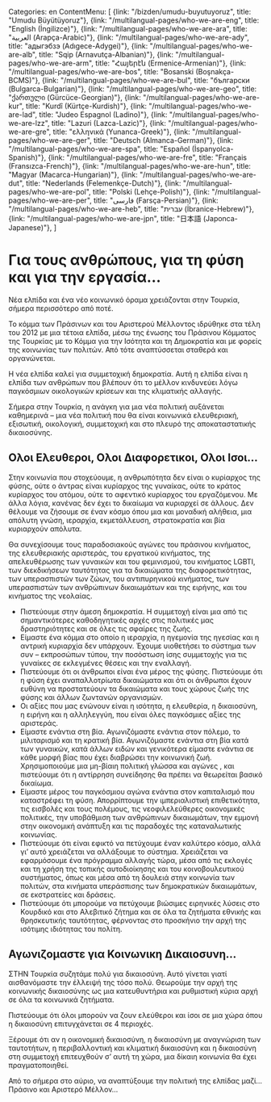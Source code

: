 Categories: en
ContentMenu: [
  {link: "/bizden/umudu-buyutuyoruz", title: "Umudu Büyütüyoruz"},
  {link: "/multilangual-pages/who-we-are-eng", title: "English (İngilizce)"},
  {link: "/multilangual-pages/who-we-are-ara", title: "العربية (Arapça-Arabic)"},
  {link: "/multilangual-pages/who-we-are-ady", title: "адыгэбзэ (Adıgece-Adygei)"},
  {link: "/multilangual-pages/who-we-are-alb", title: "Sqip (Arnavutça-Albanian)"},
  {link: "/multilangual-pages/who-we-are-arm", title: "Հայերէն (Ermenice-Armenian)"},
  {link: "/multilangual-pages/who-we-are-bos", title: "Bosanski (Boşnakça-BCMS)"},
  {link: "/multilangual-pages/who-we-are-bul", title: "български (Bulgarca-Bulgarian)"},
  {link: "/multilangual-pages/who-we-are-geo", title: "ქართული (Gürcüce-Georgian)"},
  {link: "/multilangual-pages/who-we-are-kur", title: "Kurdî (Kürtçe-Kurdish)"},
  {link: "/multilangual-pages/who-we-are-lad", title: "Judeo Espagnol (Ladino)"},
  {link: "/multilangual-pages/who-we-are-lzz", title: "Lazuri (Lazca-Lazic)"},
  {link: "/multilangual-pages/who-we-are-gre", title: "ελληνικά (Yunanca-Greek)"},
  {link: "/multilangual-pages/who-we-are-ger", title: "Deutsch (Almanca-German)"},
  {link: "/multilangual-pages/who-we-are-spa", title: "Español (İspanyolca-Spanish)"},
  {link: "/multilangual-pages/who-we-are-fre", title: "Français (Fransızca-French)"},
  {link: "/multilangual-pages/who-we-are-hun", title: "Magyar (Macarca-Hungarian)"},
  {link: "/multilangual-pages/who-we-are-dut", title: "Nederlands (Felemenkçe-Dutch)"},
  {link: "/multilangual-pages/who-we-are-pol", title: "Polski (Lehçe-Polish)"},
  {link: "/multilangual-pages/who-we-are-per", title: "فارسى (Farsça-Persian)"},
  {link: "/multilangual-pages/who-we-are-heb", title: "עברית (İbranice-Hebrew)"},
  {link: "/multilangual-pages/who-we-are-jpn", title: "日本語 (Japonca-Japanese)"},
  ]

# Για τους ανθρώπους, για τη φύση και για την εργασία…

Νέα ελπίδα και ένα νέο κοινωνικό όραμα χρειάζονται στην Τουρκία, σήμερα περισσότερο από ποτέ. 

Το κόμμα των Πράσινων και του Αριστερού Μέλλοντος ιδρύθηκε στα τέλη του 2012 με μια τέτοια ελπίδα, μέσω της ένωσης του Πράσινου Κόμματος της Τουρκίας με το Κόμμα για την Ισότητα και τη Δημοκρατία και με φορείς της κοινωνίας των πολιτών. Από τότε αναπτύσσεται σταθερά και οργανώνεται. 

Η νέα ελπίδα καλεί για συμμετοχική δημοκρατία. Αυτή η ελπίδα είναι η ελπίδα των ανθρώπων που βλέπουν ότι το μέλλον κινδυνεύει λόγω παγκόσμιων οικολογικών κρίσεων και της κλιματικής αλλαγής. 

Σήμερα στην Τουρκία, η ανάγκη για μια νέα πολιτική αυξάνεται καθημερινά – μια νέα πολιτική που θα είναι κοινωνικά ελευθεριακή, εξισωτική, οικολογική, συμμετοχική και στο πλευρό της αποκαταστατικής δικαιοσύνης. 

## Ολοι Ελευθεροι, Ολοι Διαφορετικοι, Ολοι Ισοι…

Στην κοινωνία που στοχεύουμε, η ανθρωπότητα δεν είναι ο κυρίαρχος της φύσης, ούτε ο άντρας είναι κυρίαρχος της γυναίκας, ούτε το κράτος κυρίαρχος του ατόμου, ούτε το αφεντικό κυρίαρχος του εργαζόμενου. Με άλλα λόγια, κανένας δεν έχει το δικαίωμα να κυριαρχεί σε άλλους. Δεν θέλουμε να ζήσουμε σε έναν κόσμο όπου μια και μοναδική αλήθεια, μια απόλυτη γνώση, ιεραρχία, εκμετάλλευση, στρατοκρατία και βία κυριαρχούν απόλυτα. 

Θα συνεχίσουμε τους παραδοσιακούς αγώνες του πράσινου κινήματος, της ελευθεριακής αριστεράς, του εργατικού κινήματος, της απελευθέρωσης των γυναικών και του φεμινισμού, του κινήματος LGBTI, των διεκδικήσεων ταυτότητας για τα δικαιώματα της διαφορετικότητας, των υπερασπιστών των ζώων, του αντιπυρηνικού κινήματος, των υπερασπιστών των ανθρώπινων δικαιωμάτων και της ειρήνης, και του κινήματος της νεολαίας. 

- Πιστεύουμε στην άμεση δημοκρατία. Η συμμετοχή είναι μια από τις σημαντικότερες καθοδηγητικές αρχές στις πολιτικές μας δραστηριότητες και σε όλες τις σφαίρες της ζωής. 
- Είμαστε ένα κόμμα στο οποίο η ιεραρχία, η ηγεμονία της ηγεσίας και η αντρική κυριαρχία δεν υπάρχουν. Έχουμε υιοθετήσει το σύστημα των συν – εκπροσώπων τύπου, την ποσόστωση ίσης συμμετοχής για τις γυναίκες σε εκλεγμένες θέσεις και την εναλλαγή. 
- Πιστεύουμε ότι οι άνθρωποι είναι ένα μέρος της φύσης. Πιστεύουμε ότι η φύση έχει αναπαλλοτρίωτα δικαιώματα και ότι οι άνθρωποι έχουν ευθύνη να προστατεύουν τα δικαιώματα και τους χώρους ζωής της φύσης και άλλων ζωντανών οργανισμών. 
- Οι αξίες που μας ενώνουν είναι η ισότητα, η ελευθερία, η δικαιοσύνη, η ειρήνη και η αλληλεγγύη, που είναι όλες παγκόσμιες αξίες της αριστεράς. 
- Είμαστε ενάντια στη βία. Αγωνιζόμαστε ενάντια στον πόλεμο, το μιλιταρισμό και τη κρατική βία. Αγωνιζόμαστε ενάντια στη βία κατά των γυναικών, κατά άλλων ειδών και γενικότερα είμαστε ενάντια σε κάθε μορφή βίας που έχει διαβρώσει την κοινωνική ζωή. Χρησιμοποιούμε μια μη-βίαιη πολιτική γλώσσα και αγώνες , και πιστεύουμε ότι η αντίρρηση συνείδησης θα πρέπει να θεωρείται βασικό δικαίωμα.  
- Είμαστε μέρος του παγκόσμιου αγώνα ενάντια στον καπιταλισμό που καταστρέφει τη φύση. Απορρίπτουμε την ιμπεριαλιστική επιθετικότητα, τις εισβολές και τους πολέμους, τις νεοφιλελεύθερες οικονομικές πολιτικές, την υποβάθμιση των ανθρώπινων δικαιωμάτων, την εμμονή στην οικονομική ανάπτυξη και τις παραδοχές της καταναλωτικής κοινωνίας. 
- Πιστεύουμε ότι είναι εφικτό να πετύχουμε έναν καλύτερο κόσμο, αλλά γι’ αυτό χρειάζεται να αλλάξουμε το σύστημα. Χρειάζεται να εφαρμόσουμε ένα πρόγραμμα αλλαγής τώρα, μέσα από τις εκλογές και τη χρήση της τοπικής αυτοδιοίκησης και του κοινοβουλευτικού συστήματος, όπως και μέσα από τη δουλειά στην κοινωνία των πολιτών, στα κινήματα υπεράσπισης των δημοκρατικών δικαιωμάτων, σε εκστρατείες και δράσεις. 
- Πιστεύουμε ότι μπορούμε να πετύχουμε βιώσιμες ειρηνικές λύσεις στο Κουρδικό και στο Αλεβιτικό ζήτημα και σε όλα τα ζητήματα εθνικής και θρησκευτικής ταυτότητας, φέρνοντας στο προσκήνιο την αρχή της ισότιμης ιδιότητας του πολίτη. 

## Αγωνιζομαστε για Κοινωνικη Δικαιοσυνη…

ΣΤΗΝ Τουρκία συζητάμε πολύ για δικαιοσύνη. Αυτό γίνεται γιατί αισθανόμαστε την έλλειψή της τόσο πολύ. Θεωρούμε την αρχή της κοινωνικής δικαιοσύνης ως μια κατευθυντήρια και ρυθμιστική κύρια αρχή σε όλα τα κοινωνικά ζητήματα. 

Πιστεύουμε ότι όλοι μπορούν να ζουν ελεύθεροι και ίσοι σε μια χώρα όπου η δικαιοσύνη επιτυγχάνεται σε 4 περιοχές. 

Ξέρουμε ότι αν η οικονομική δικαιοσύνη, η δικαιοσύνη με αναγνώριση των ταυτοτήτων, η περιβαλλοντική και κλιματική δικαιοσύνη και η δικαιοσύνη στη συμμετοχή επιτευχθούν σ’ αυτή τη χώρα, μια δίκαιη κοινωνία θα έχει πραγματοποιηθεί. 

Από το σήμερα στο αύριο, να αναπτύξουμε την πολιτική της ελπίδας μαζί…
Πράσινο και Αριστερό Μέλλον… 
